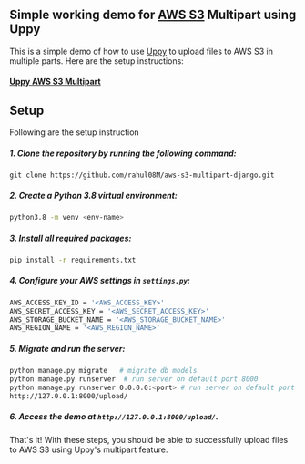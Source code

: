 ## Simple working demo for [AWS S3](https://aws.amazon.com/s3/) Multipart using Uppy

This is a simple demo of how to use [Uppy](https://uppy.io/docs/aws-s3-multipart/) to upload files to AWS S3 in multiple parts. Here are the setup instructions:

#### [Uppy AWS S3 Multipart](https://uppy.io/docs/aws-s3-multipart/)

## Setup

Following are the setup instruction

##### 1. Clone the repository by running the following command:
```buildoutcfg
git clone https://github.com/rahul08M/aws-s3-multipart-django.git
```
##### 2. Create a Python 3.8 virtual environment:

```bash
python3.8 -m venv <env-name>
```
##### 3. Install all required packages:

```bash
pip install -r requirements.txt
```
##### 4. Configure your AWS settings in `settings.py`:

```bash
AWS_ACCESS_KEY_ID = '<AWS_ACCESS_KEY>'
AWS_SECRET_ACCESS_KEY = '<AWS_SECRET_ACCESS_KEY>'
AWS_STORAGE_BUCKET_NAME = '<AWS_STORAGE_BUCKET_NAME>'
AWS_REGION_NAME = '<AWS_REGION_NAME>'
```
##### 5. Migrate and run the server:

```bash
python manage.py migrate   # migrate db models
python manage.py runserver  # run server on default port 8000
python manage.py runserver 0.0.0.0:<port> # run server on default port custom port
http://127.0.0.1:8000/upload/
```
##### 6. Access the demo at `http://127.0.0.1:8000/upload/`.
That's it! With these steps, you should be able to successfully upload files to AWS S3 using Uppy's multipart feature.
